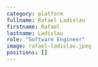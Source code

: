 ```yaml
---
category: platform
fullname: Rafael Ladislau
firstname: Rafael
lastname: Ladislau
role: "Software Engineer"
image: rafael-ladislau.jpeg
positions: []
---
```

